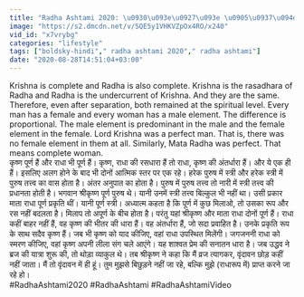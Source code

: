 ```yaml
---
title: "Radha Ashtami 2020: \u0930\u093e\u0927\u093e \u0905\u0937\u094d\u091f\u092e\u0940 \u092a\u0930 \u091c\u093e\u0928\u0947\u0902 \u0906\u0916\u093f\u0930 \u0930\u093e\u0927\u093e \u0930\u093e\u0928\u0940 \u0915\u0939\u093e\u0902 \u0939\u0948 Boldsky"
image: "https://s2.dmcdn.net/v/SQE5y1VHKVZpOx4RO/x240"
vid_id: "x7vrybg"
categories: "lifestyle"
tags: ["boldsky-hindi"," radha ashtami 2020"," radha ashtami"]
date: "2020-08-28T14:51:04+03:00"
---
```

Krishna is complete and Radha is also complete. Krishna is the rasadhara of Radha and Radha is the undercurrent of Krishna. And they are the same. Therefore, even after separation, both remained at the spiritual level. Every man has a female and every woman has a male element. The difference is proportional. The male element is predominant in the male and the female element in the female. Lord Krishna was a perfect man. That is, there was no female element in them at all. Similarly, Mata Radha was perfect. That means complete woman.   <br>कृष्ण पूर्ण हैं और राधा भी पूर्ण हैं। कृष्ण, राधा की रसधारा हैं तो राधा, कृष्ण की अंतर्धारा हैं। और ये एक ही हैं। इसलिए अलग होने के बाद भी दोनों आत्मिक स्तर पर एक रहे। हरेक पुरुष में स्त्री और हरेक स्त्री में पुरुष तत्त्व का वास होता है। अंतर अनुपात का होता है। पुरुष में पुरुष तत्त्व तो नारी में स्त्री तत्त्व की प्रधानता होती है। भगवान श्रीकृष्ण पूर्ण पुरुष थे। यानी उनमें स्त्री तत्त्व बिल्कुल भी नहीं था। उसी प्रकार माता राधा पूर्ण प्रकृति थीं। यानी पूर्ण स्त्री। अध्यात्म कहता है कि पूर्ण में कुछ मिलाओ, तो उसका रूप और रस नहीं बदलता है। मिलाप तो अपूर्ण के बीच होता है। परंतु यहां श्रीकृष्ण और माता राधा दोनों पूर्ण हैं। राधा कहीं बाहर नहीं हैं, वह कृष्ण की भीतर की धारा हैं। वह अंतर्धारा हैं, जो सदा प्रवाहित है। उनके प्रकृति रूप के साथ सदैव कृष्ण हैं। जब भी कृष्ण को याद कीजिए, वहां राधा उपस्थित मिलेंगी। जगजननी राधा को स्मरण कीजिए, वहां कृष्ण अपनी लीला संग चले आएंगे। यह शाश्वत प्रेम की सनातन धारा है। जब उद्धव ने ब्रज की यात्रा शुरू की, तो थोड़ा व्याकुल थे। तब श्रीकृष्ण ने कहा कि मैं व्रज त्यागकर, वृंदावन छोड़ कहीं नहीं जाता। मैं तो वृंदावन में ही हूं। तुम मुझसे बिछुड़ने नहीं जा रहे, बल्कि मुझे (राधारूप में) प्राप्त करने जा रहे हो।    <br>#RadhaAshtami2020 #RadhaAshtami #RadhaAshtamiVideo
